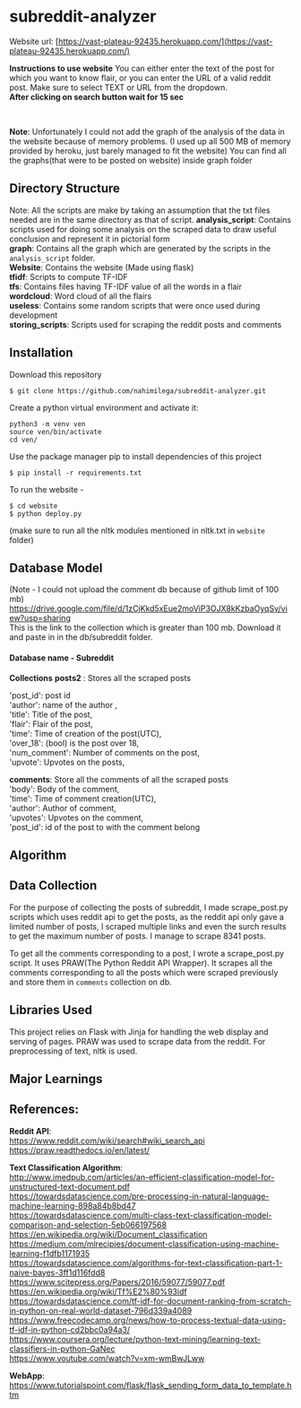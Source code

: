 
# subreddit-analyzer

Website url: [https://vast-plateau-92435.herokuapp.com/](https://vast-plateau-92435.herokuapp.com/) </br>

**Instructions to use website**
You can either enter the text of the post for which you want to know flair, or you can enter the URL of a valid reddit post. Make sure to select TEXT or URL from the dropdown. </br>
**After clicking on search button wait for 15 sec**

</br>

**Note**: Unfortunately I could not add the graph of the analysis of the data in the website because of memory problems. (I used up all 500 MB of memory provided by heroku, just barely managed to fit the website)
You can find all the graphs(that were to be posted on website) inside graph folder
## Directory Structure
Note: All the scripts are make by taking an assumption that the txt files needed are in the same directory as that of script.
**analysis_script**: Contains scripts used for doing some analysis on the scraped data to draw useful conclusion and represent it in pictorial form  </br>
**graph**: Contains all the graph which are generated by the scripts in the `analysis_script` folder. </br>
**Website**: Contains the website (Made using flask) </br>
**tfidf**: Scripts to compute TF-IDF </br>
**tfs**: Contains files having TF-IDF value of all the words in a flair </br>
**wordcloud**: Word cloud of all the flairs </br>
**useless**: Contains some random scripts that were once used during development </br>
**storing_scripts**: Scripts used for scraping the reddit posts and comments </br>


## Installation

Download this repository
```
$ git clone https://github.com/nahimilega/subreddit-analyzer.git
```
Create a python virtual environment and activate it:
```
python3 -m venv ven
source ven/bin/activate
cd ven/
```

Use the package manager pip to install dependencies of this project
```
$ pip install -r requirements.txt
```

To run the website -
```
$ cd website
$ python deploy.py

```
(make sure to run all the nltk modules mentioned in nltk.txt in `website` folder)

## Database Model
(Note - I could not upload the comment db because of github limit of 100 mb) </br>
https://drive.google.com/file/d/1zCjKkd5xEue2moViP3OJX8kKzbaOyqSv/view?usp=sharing   </br>
This is the link to the collection which is greater than 100 mb. Download it and paste in in the db/subreddit folder.
#### Database name - Subreddit

**Collections**
**posts2** : Stores all the scraped posts

'post_id': post id  </br>
'author': name of the author , </br>
'title': Title of the post, </br>
'flair': Flair of the post, </br>
'time': Time of creation of the post(UTC), </br>
'over_18': (bool) is the post over 18, </br>
'num_comment': Number of comments on the post, </br>
'upvote': Upvotes on the posts, </br>

**comments**: Store all the comments of all the scraped posts</br>
'body': Body of the comment, </br>
'time': Time of comment creation(UTC), </br>
'author': Author of comment, </br>
'upvotes': Upvotes on the comment, </br>
'post_id': id of the post to with the comment belong </br>

## Algorithm

## Data Collection
For the purpose of collecting the posts of subreddit, I made scrape_post.py scripts which uses reddit api to get the posts, as the reddit api only gave a limited number of posts, I scraped multiple links and even the surch results to get the maximum number of posts. I manage to scrape 8341 posts. </br>

To get all the comments corresponding to a post, I wrote a scrape_post.py script. It uses PRAW(The Python Reddit API Wrapper). It scrapes all the comments corresponding to all the posts which were scraped previously and store them in `comments` collection on db. </br>

## Libraries Used
This project relies on Flask with Jinja for handling the web display and serving of pages. PRAW was used to scrape data from the reddit. For preprocessing of text, nltk is used.

## Major Learnings

## References:

**Reddit API**:</br>
https://www.reddit.com/wiki/search#wiki_search_api</br>
https://praw.readthedocs.io/en/latest/</br>

**Text Classification Algorithm**:</br>
http://www.imedpub.com/articles/an-efficient-classification-model-for-unstructured-text-document.pdf</br>
https://towardsdatascience.com/pre-processing-in-natural-language-machine-learning-898a84b8bd47</br>
https://towardsdatascience.com/multi-class-text-classification-model-comparison-and-selection-5eb066197568</br>
https://en.wikipedia.org/wiki/Document_classification</br>
https://medium.com/mlrecipies/document-classification-using-machine-learning-f1dfb1171935</br>
https://towardsdatascience.com/algorithms-for-text-classification-part-1-naive-bayes-3ff1d116fdd8</br>
https://www.scitepress.org/Papers/2016/59077/59077.pdf</br>
https://en.wikipedia.org/wiki/Tf%E2%80%93idf</br>
https://towardsdatascience.com/tf-idf-for-document-ranking-from-scratch-in-python-on-real-world-dataset-796d339a4089</br>
https://www.freecodecamp.org/news/how-to-process-textual-data-using-tf-idf-in-python-cd2bbc0a94a3/</br>
https://www.coursera.org/lecture/python-text-mining/learning-text-classifiers-in-python-GaNec</br>
https://www.youtube.com/watch?v=xm-wmBwJLww</br>

**WebApp**:</br>
https://www.tutorialspoint.com/flask/flask_sending_form_data_to_template.htm</br>
